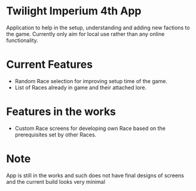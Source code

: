 # Twilight Imperium 4th App
Application to help in the setup, understanding and adding new factions to the game. Currently only aim for local use rather than any online functionality.

# Current Features
- Random Race selection for improving setup time of the game.
- List of Races already in game and their attached lore.

# Features in the works
- Custom Race screens for developing own Race based on the prerequisites set by other Races.

# Note
App is still in the works and such does not have final designs of screens and the current build looks very minimal

